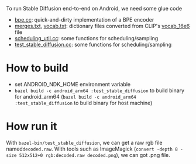 To run Stable Diffusion end-to-end on Android, we need some glue code

* [bpe.cc](bpe.cc): quick-and-dirty implementation of a BPE encoder
* [merges.txt](merges.txt), [vocab.txt](vocab.txt): dictionary files converted from CLIP's [vocab_16e6](https://github.com/openai/CLIP/raw/main/clip/bpe_simple_vocab_16e6.txt.gz) file
* [scheduling_util.cc](scheduling_util.cc): some functions for scheduling/sampling
* [test_stable_diffusion.cc](test_stable_diffusion.cc): some functions for scheduling/sampling

# How to build 
* set ANDROID_NDK_HOME environment variable
* `bazel build -c android_arm64 :test_stable_diffusion`  to build binary for android_arm64
  (`bazel build -c android_arm64 :test_stable_diffusion` to build binary for host machine)
  
# How run it
With `bazel-bin/test_stable_diffusion`, we can get a raw rgb file named`decoded.raw`. With tools such as ImageMagick (`convert -depth 8 -size 512x512+0 rgb:decoded.raw decoded.png`), we can got .png file.
